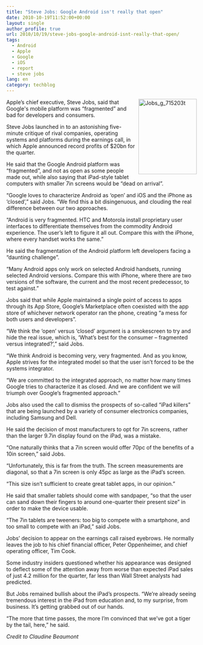 ```yaml
---
title: "Steve Jobs: Google Android isn't really that open"
date: 2010-10-19T11:52:00+00:00
layout: single
author_profile: true
url: 2010/10/19/steve-jobs-google-android-isnt-really-that-open/
tags:
  - Android
  - Apple
  - Google
  - iOS
  - report
  - steve jobs
lang: en
category: techblog
---
```

[<img title="Jobs_g_715203t" border="0" alt="Jobs_g_715203t" align="right" src="http://lh3.ggpht.com/_vaUVXcmC3OI/TL1_fVK0e2I/AAAAAAAACuw/I2Fl8moxCg0/Jobs_g_715203t_thumb%5B3%5D.jpg?imgmax=800" width="154" height="199" />](http://lh3.ggpht.com/_vaUVXcmC3OI/TL1_dyM2ApI/AAAAAAAACus/K9wZ_3AaZN4/s1600-h/Jobs_g_715203t%5B5%5D.jpg)Apple’s chief executive, Steve Jobs, said that Google's mobile platform was “fragmented” and bad for developers and consumers.

Steve Jobs launched in to an astonishing five-minute critique of rival companies, operating systems and platforms during the earnings call, in which Apple announced record profits of $20bn for the quarter.

He said that the Google Android platform was “fragmented”, and not as open as some people made out, while also saying that iPad-style tablet computers with smaller 7in screens would be “dead on arrival”.

“Google loves to characterize Android as ‘open’ and iOS and the iPhone as ‘closed’,” said Jobs. “We find this a bit disingenuous, and clouding the real difference between our two approaches.

“Android is very fragmented. HTC and Motorola install proprietary user interfaces to differentiate themselves from the commodity Android experience. The user’s left to figure it all out. Compare this with the iPhone, where every handset works the same.”

He said the fragmentation of the Android platform left developers facing a “daunting challenge”.

“Many Android apps only work on selected Android handsets, running selected Android versions. Compare this with iPhone, where there are two versions of the software, the current and the most recent predecessor, to test against.”

Jobs said that while Apple maintained a single point of access to apps through its App Store, Google’s Marketplace often coexisted with the app store of whichever network operator ran the phone, creating “a mess for both users and developers”.

“We think the ‘open’ versus ‘closed’ argument is a smokescreen to try and hide the real issue, which is, ‘What’s best for the consumer – fragmented versus integrated?’,” said Jobs.

“We think Android is becoming very, very fragmented. And as you know, Apple strives for the integrated model so that the user isn’t forced to be the systems integrator.

“We are committed to the integrated approach, no matter how many times Google tries to characterize it as closed. And we are confident we will triumph over Google’s fragmented approach.”

Jobs also used the call to dismiss the prospects of so-called “iPad killers” that are being launched by a variety of consumer electronics companies, including Samsung and Dell.

He said the decision of most manufacturers to opt for 7in screens, rather than the larger 9.7in display found on the iPad, was a mistake.

“One naturally thinks that a 7in screen would offer 70pc of the benefits of a 10in screen,” said Jobs.

“Unfortunately, this is far from the truth. The screen measurements are diagonal, so that a 7in screen is only 45pc as large as the iPad’s screen.

“This size isn’t sufficient to create great tablet apps, in our opinion.”

He said that smaller tablets should come with sandpaper, “so that the user can sand down their fingers to around one-quarter their present size” in order to make the device usable.

“The 7in tablets are tweeners: too big to compete with a smartphone, and too small to compete with an iPad,” said Jobs.

Jobs’ decision to appear on the earnings call raised eyebrows. He normally leaves the job to his chief financial officer, Peter Oppenheimer, and chief operating officer, Tim Cook.

Some industry insiders questioned whether his appearance was designed to deflect some of the attention away from worse than expected iPad sales of just 4.2 million for the quarter, far less than Wall Street analysts had predicted.

But Jobs remained bullish about the iPad’s prospects. “We’re already seeing tremendous interest in the iPad from education and, to my surprise, from business. It’s getting grabbed out of our hands.

“The more that time passes, the more I’m convinced that we’ve got a tiger by the tail, here,” he said.

_Credit to Claudine Beaumont_